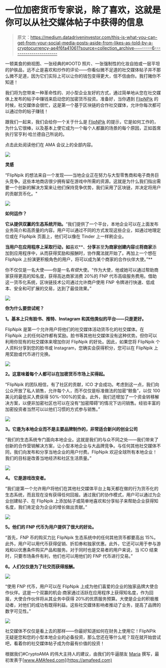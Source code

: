 # 一位加密货币专家说，除了喜欢，这就是你可以从社交媒体帖子中获得的信息

> 原文：<https://medium.datadriveninvestor.com/this-is-what-you-can-get-from-your-social-media-posts-aside-from-likes-as-told-by-a-cryptocurrency-ae4f6fa41061?source=collection_archive---------6----------------------->

一顿美食的俯视图、一张经典的#OOTD 照片、一张强制性的化妆自拍或一层平坦的护肤品，远不止是喜欢和炒作的评论——你看似微不足道的社交媒体帖子并不那么微不足道，因为它们实际上可以让你的钱包变得更大，信不信由你。我打赌你不知道！

我们将为您带来一种革命性的、对小型企业友好的方式，通过简单地从您在社交媒体上发布的帖子中赚钱来启动您的加密货币投资。准备好，当你遇到 [FlipNPik](https://cryptoama.amafeed.com/how-you-can-monetize-your-social-media-posts-and-be-a-crypto-whale-ask-me-833797) 的时候，社交媒体会很忙，这是第一个基于区块链的合作社交媒体，允许你每次都可以通过你的帖子赚钱！

跟我们一起来，我们会给你一个关于什么是 [FlipNPik](https://cryptoama.amafeed.com/how-you-can-monetize-your-social-media-posts-and-be-a-crypto-whale-ask-me-833797) 的提示，它是如何工作的，为什么它很棒，以及基本上使它成为一个每个人都赢的场景的每个原因，正如首席执行官亨利·哈兰德自己所说的。

点击此处阅读他们在 AMA 会议上的全部内容。

![](img/8efb46fbd00eed3b63d0e84466855d51.png)

**灵感**

“FlipNpik 的想法来自一个发现——当地企业正在努力与大型零售商和电子商务巨头竞争。这些本地商店很少拥有留在游戏中所需的资源。这就是为什么我们指出需要一个创新的解决方案来让他们保持竞争优势，我们采用了区块链，并决定将用户的贡献货币化。"

![](img/1e852dfe889c8c58936e4eeb30953893.png)

**如何运作？**

**它从提供双赢的生态系统开始。**“我们提供了一个平台，本地企业可以在上面发布业务简介和高质量的内容。用户可以通过不同的方式发现这些企业，如通过地理定位或在 FlipNpik 页面上，他们可以像在 Tinder 上一样刷企业。

**当用户在应用程序上采取行动，如**喜欢**、**分享**甚至**为商家创建内容**或**将商家**添加到应用程序中，从而获得奖励和报酬时，协作魔法就开始了。再加上一个想在 FlipNpik 上扮演更积极角色的用户，将可以成为某个商家的合作伙伴大使。”**

你不仅仅是一名大使——你是一名*有偿*大使。“作为大使，他或她可以通过帮助商家获得更高的知名度，获得高达商家消费 20%的 FNP 代币高级服务费用。借助这一货币化系统，区块链技术公司通过允许商户使用 FNP 令牌进行快速、低成本、安全和可扩展的交易，达到了最佳效果。”

![](img/7d5a8516b327655e522aa90ed1a3e8e8.png)

**你为什么要尝试呢？**

**1。基本上只有脸书、推特、Instagram 和其他类似的平台——只是更好。**

FlipNpik 是第一个允许用户将他们的社交媒体活动货币化的社交媒体。在 FlipNpik 上的任何动作都有奖励。脸书等其他社交媒体没有这种优势。但你可以利用你现有的社交媒体来增加你对 FlipNpik 的好处。因此，如果您将 FlipNpik 个人资料分享到您的脸书或 Instagram，您确实会获得积分，您可以在 FlipNpik 上用奖励或代币进行兑换。

![](img/3096173fd1629a46863dcb584e1151a0.png)

**2。这意味着每个人都可以在加密货币市场上买得起。**

“FlipNpik 的团队相信，有了社区的贡献，ICO 才会成功。考虑到这一点，我们向公众开放了私人销售，允许每个人，而不仅仅是标准做法的加密“鲸鱼”，以仅 100 美元的最低买入费获得 50%-100%的奖金。此外，我们还增加了一个资金转移解决方案，以便非加密社区也可以在没有“加密障碍”的情况下访问销售。经验丰富的加密投资者当然可以以他们习惯的方式参与销售。”

![](img/ee9caeef6a264ba26879ed0368c20c78.png)

**3。它是为本地企业而不是主要品牌制作的，非常适合新兴的创业公司**

“我们的生态系统专门面向本地企业。这就是我们的与众不同之处——我们带来了创新的合作营销解决方案，让小型本地企业与大品牌竞争。与任何其他社交媒体不同，我们向发布和分享当地企业的用户付费。FlipNpik 欢迎全球所有本地企业！我们的目标是改善当地经济和社区生活质量。”

![](img/760b0cfef98b3827085eda9894677105.png)

**4。** **它是游戏改变者。**

“我们是第一个允许用户将他们在其他社交媒体平台上每天都在做的行为货币化的生态系统，而且现在没有获得任何回报。通过我们的协作模式，用户可以通过为企业创建帖子、在 FlipNpik 上添加帖子或简单地喜欢和分享帖子来帮助企业获得知名度，我们肯定会为企业的增长做出贡献。”

![](img/a63b1b43985051d76b88506d68d6dfdc.png)

**5。他们的 FNP 代币为用户提供了很大的好处。**

“首先，FNP 币的购买力比 FlipNpik 生态系统中的任何其他货币都要高出 15%。此外，用户可以用代币获得促销、折扣券和独家优惠。此外，它还可以用于参与游戏和以优惠条件购买产品和服务。对于同时也是交易者的用户来说，当 ICO 结束时，只要市场条件有利，他们也可以用他们的 FNP 代币进行交易。”

**6。人们仅仅是为了社交而获得报酬。**

![](img/ce8986d30e35004118465814d5cd854a.png)

“使用 FNP 代币，用户可以在 FlipNpik 上成为他们喜爱的企业的独家品牌大使合作伙伴。这是一个双赢的机会:商家通过活跃在应用程序上获得知名度，作为回报，大使合作伙伴将从其业务中获得 20%的优质服务预算。大使是企业的积极推动者，对他们的成功有既得利益。这些社交媒体影响者推动了业务，提高了品牌的数字可见性。”

![](img/e5458a52d89beb87ec8010237a39d1e5.png)

社交媒体不仅仅是看上去的那样——你最好知道如何在财务上使用它！FlipNPik 无疑是您和您的小型本地企业的必备投资，那么您还在等什么呢？现在就开始尝试吧，看着你的社交媒体帖子成为你最有价值的投资！

根据我们#CryptoAMA 的伟大主持人的建议，由我们的牛逼朋友 [Maria](https://amafeed.com/user/10692) 撰写，最初发表于[www.AMAfeed.com](https://amafeed.com)